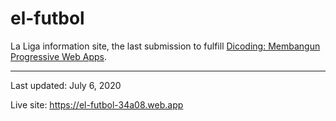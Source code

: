 # el-futbol

La Liga information site, the last submission to fulfill [Dicoding: Membangun Progressive Web Apps](https://www.dicoding.com/certificates/07Z6LVM9RPQR).

---

Last updated: July 6, 2020

Live site: https://el-futbol-34a08.web.app
